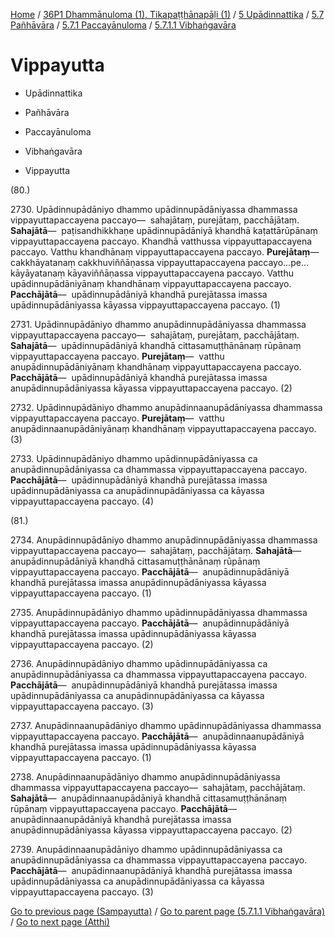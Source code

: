 
[Home](/) / [36P1 Dhammānuloma (1), Tikapaṭṭhānapāḷi (1)](../../../...md) / [5 Upādinnattika](../../...md) / [5.7 Pañhāvāra](../...md) / [5.7.1 Paccayānuloma](...md) / [5.7.1.1 Vibhaṅgavāra](../36P1/5/5.7/5.7.1/5.7.1.1.md)

# Vippayutta

* Upādinnattika

* Pañhāvāra

* Paccayānuloma

* Vibhaṅgavāra

* Vippayutta

(80.)

2730\. Upādinnupādāniyo dhammo upādinnupādāniyassa dhammassa vippayuttapaccayena paccayo—  sahajātaṃ, purejātaṃ, pacchājātaṃ. **Sahajātā**—  paṭisandhikkhaṇe upādinnupādāniyā khandhā kaṭattārūpānaṃ vippayuttapaccayena paccayo. Khandhā vatthussa vippayuttapaccayena paccayo. Vatthu khandhānaṃ vippayuttapaccayena paccayo. **Purejātaṃ**—  cakkhāyatanaṃ cakkhuviññāṇassa vippayuttapaccayena paccayo…pe…  kāyāyatanaṃ kāyaviññāṇassa vippayuttapaccayena paccayo. Vatthu upādinnupādāniyānaṃ khandhānaṃ vippayuttapaccayena paccayo. **Pacchājātā**—  upādinnupādāniyā khandhā purejātassa imassa upādinnupādāniyassa kāyassa vippayuttapaccayena paccayo. (1)

2731\. Upādinnupādāniyo dhammo anupādinnupādāniyassa dhammassa vippayuttapaccayena paccayo—  sahajātaṃ, purejātaṃ, pacchājātaṃ. **Sahajātā**—  upādinnupādāniyā khandhā cittasamuṭṭhānānaṃ rūpānaṃ vippayuttapaccayena paccayo. **Purejātaṃ**—  vatthu anupādinnupādāniyānaṃ khandhānaṃ vippayuttapaccayena paccayo. **Pacchājātā**—  upādinnupādāniyā khandhā purejātassa imassa anupādinnupādāniyassa kāyassa vippayuttapaccayena paccayo. (2)

2732\. Upādinnupādāniyo dhammo anupādinnaanupādāniyassa dhammassa vippayuttapaccayena paccayo. **Purejātaṃ**—  vatthu anupādinnaanupādāniyānaṃ khandhānaṃ vippayuttapaccayena paccayo. (3)

2733\. Upādinnupādāniyo dhammo upādinnupādāniyassa ca anupādinnupādāniyassa ca dhammassa vippayuttapaccayena paccayo. **Pacchājātā**—  upādinnupādāniyā khandhā purejātassa imassa upādinnupādāniyassa ca anupādinnupādāniyassa ca kāyassa vippayuttapaccayena paccayo. (4)

(81.)

2734\. Anupādinnupādāniyo dhammo anupādinnupādāniyassa dhammassa vippayuttapaccayena paccayo—  sahajātaṃ, pacchājātaṃ. **Sahajātā**—  anupādinnupādāniyā khandhā cittasamuṭṭhānānaṃ rūpānaṃ vippayuttapaccayena paccayo. **Pacchājātā**—  anupādinnupādāniyā khandhā purejātassa imassa anupādinnupādāniyassa kāyassa vippayuttapaccayena paccayo. (1)

2735\. Anupādinnupādāniyo dhammo upādinnupādāniyassa dhammassa vippayuttapaccayena paccayo. **Pacchājātā**—  anupādinnupādāniyā khandhā purejātassa imassa upādinnupādāniyassa kāyassa vippayuttapaccayena paccayo. (2)

2736\. Anupādinnupādāniyo dhammo upādinnupādāniyassa ca anupādinnupādāniyassa ca dhammassa vippayuttapaccayena paccayo. **Pacchājātā**—  anupādinnupādāniyā khandhā purejātassa imassa upādinnupādāniyassa ca anupādinnupādāniyassa ca kāyassa vippayuttapaccayena paccayo. (3)

2737\. Anupādinnaanupādāniyo dhammo upādinnupādāniyassa dhammassa vippayuttapaccayena paccayo. **Pacchājātā**—  anupādinnaanupādāniyā khandhā purejātassa imassa upādinnupādāniyassa kāyassa vippayuttapaccayena paccayo. (1)

2738\. Anupādinnaanupādāniyo dhammo anupādinnupādāniyassa dhammassa vippayuttapaccayena paccayo—  sahajātaṃ, pacchājātaṃ. **Sahajātā**—  anupādinnaanupādāniyā khandhā cittasamuṭṭhānānaṃ rūpānaṃ vippayuttapaccayena paccayo. **Pacchājātā**—  anupādinnaanupādāniyā khandhā purejātassa imassa anupādinnupādāniyassa kāyassa vippayuttapaccayena paccayo. (2)

2739\. Anupādinnaanupādāniyo dhammo upādinnupādāniyassa ca anupādinnupādāniyassa ca dhammassa vippayuttapaccayena paccayo. **Pacchājātā**—  anupādinnaanupādāniyā khandhā purejātassa imassa upādinnupādāniyassa ca anupādinnupādāniyassa ca kāyassa vippayuttapaccayena paccayo. (3)

[Go to previous page (Sampayutta)](Sampayutta.md) / [Go to parent page (5.7.1.1 Vibhaṅgavāra)](../36P1/5/5.7/5.7.1/5.7.1.1.md) / [Go to next page (Atthi)](Atthi.md)


